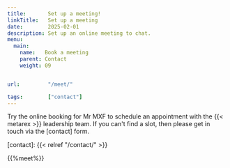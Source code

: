 ```yaml
---
title:       Set up a meeting!
linkTitle:   Set up a meeting
date:        2025-02-01
description: Set up an online meeting to chat.
menu:
  main:
    name:   Book a meeting
    parent: Contact
    weight: 09


url:         "/meet/"

tags:        ["contact"]
---
```


Try the online booking for Mr MXF to schedule an appointment with the {{< metarex >}} leadership team.  If you can't find a slot, then please get in touch via the [contact] form.

[contact]: {{< relref "/contact/" >}}

{{%meet%}}

